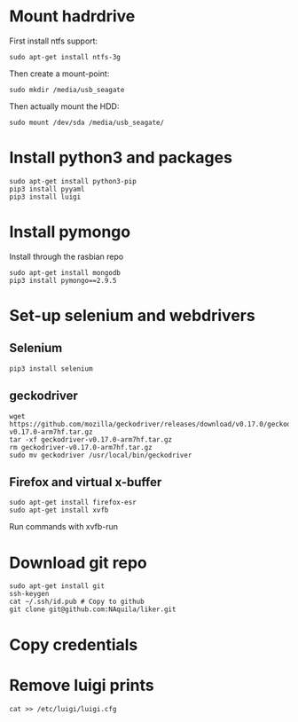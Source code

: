 # Mount hadrdrive
First install ntfs support:
```
sudo apt-get install ntfs-3g
```
Then create a mount-point:
```
sudo mkdir /media/usb_seagate
```
Then actually mount the HDD:
```
sudo mount /dev/sda /media/usb_seagate/
```

# Install python3 and packages
```
sudo apt-get install python3-pip
pip3 install pyyaml
pip3 install luigi
```

# Install pymongo
Install through the rasbian repo
```
sudo apt-get install mongodb
pip3 install pymongo==2.9.5
```

# Set-up selenium and webdrivers
## Selenium
```
pip3 install selenium
```
## geckodriver
```
wget https://github.com/mozilla/geckodriver/releases/download/v0.17.0/geckodriver-v0.17.0-arm7hf.tar.gz
tar -xf geckodriver-v0.17.0-arm7hf.tar.gz
rm geckodriver-v0.17.0-arm7hf.tar.gz
sudo mv geckodriver /usr/local/bin/geckodriver
```
## Firefox and virtual x-buffer
```
sudo apt-get install firefox-esr
sudo apt-get install xvfb
```
Run commands with xvfb-run

# Download git repo
```
sudo apt-get install git
ssh-keygen
cat ~/.ssh/id.pub # Copy to github
git clone git@github.com:NAquila/liker.git
```

# Copy credentials

# Remove luigi prints
```
cat >> /etc/luigi/luigi.cfg
